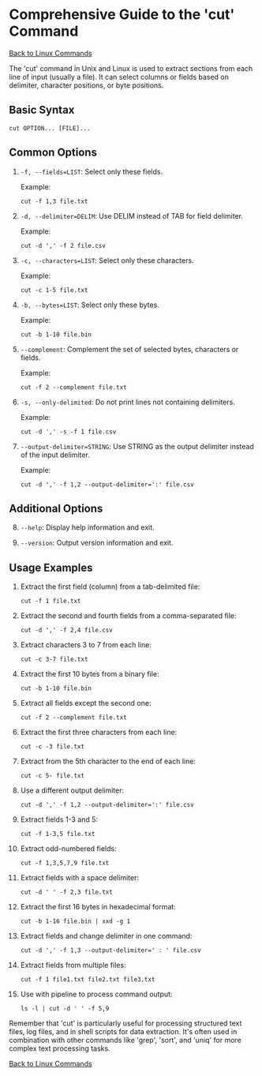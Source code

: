 # Comprehensive Guide to the 'cut' Command

[Back to Linux Commands](../readme.md)

The 'cut' command in Unix and Linux is used to extract sections from each line of input (usually a file). It can select columns or fields based on delimiter, character positions, or byte positions.

## Basic Syntax

```
cut OPTION... [FILE]...
```

## Common Options

1. `-f, --fields=LIST`: 
   Select only these fields.

   Example:
   ```
   cut -f 1,3 file.txt
   ```

2. `-d, --delimiter=DELIM`: 
   Use DELIM instead of TAB for field delimiter.

   Example:
   ```
   cut -d ',' -f 2 file.csv
   ```

3. `-c, --characters=LIST`: 
   Select only these characters.

   Example:
   ```
   cut -c 1-5 file.txt
   ```

4. `-b, --bytes=LIST`: 
   Select only these bytes.

   Example:
   ```
   cut -b 1-10 file.bin
   ```

5. `--complement`: 
   Complement the set of selected bytes, characters or fields.

   Example:
   ```
   cut -f 2 --complement file.txt
   ```

6. `-s, --only-delimited`: 
   Do not print lines not containing delimiters.

   Example:
   ```
   cut -d ',' -s -f 1 file.csv
   ```

7. `--output-delimiter=STRING`: 
   Use STRING as the output delimiter instead of the input delimiter.

   Example:
   ```
   cut -d ',' -f 1,2 --output-delimiter=':' file.csv
   ```

## Additional Options

8. `--help`: 
   Display help information and exit.

9. `--version`: 
   Output version information and exit.

## Usage Examples

1. Extract the first field (column) from a tab-delimited file:
   ```
   cut -f 1 file.txt
   ```

2. Extract the second and fourth fields from a comma-separated file:
   ```
   cut -d ',' -f 2,4 file.csv
   ```

3. Extract characters 3 to 7 from each line:
   ```
   cut -c 3-7 file.txt
   ```

4. Extract the first 10 bytes from a binary file:
   ```
   cut -b 1-10 file.bin
   ```

5. Extract all fields except the second one:
   ```
   cut -f 2 --complement file.txt
   ```

6. Extract the first three characters from each line:
   ```
   cut -c -3 file.txt
   ```

7. Extract from the 5th character to the end of each line:
   ```
   cut -c 5- file.txt
   ```

8. Use a different output delimiter:
   ```
   cut -d ',' -f 1,2 --output-delimiter=':' file.csv
   ```

9. Extract fields 1-3 and 5:
   ```
   cut -f 1-3,5 file.txt
   ```

10. Extract odd-numbered fields:
    ```
    cut -f 1,3,5,7,9 file.txt
    ```

11. Extract fields with a space delimiter:
    ```
    cut -d ' ' -f 2,3 file.txt
    ```

12. Extract the first 16 bytes in hexadecimal format:
    ```
    cut -b 1-16 file.bin | xxd -g 1
    ```

13. Extract fields and change delimiter in one command:
    ```
    cut -d ',' -f 1,3 --output-delimiter=' : ' file.csv
    ```

14. Extract fields from multiple files:
    ```
    cut -f 1 file1.txt file2.txt file3.txt
    ```

15. Use with pipeline to process command output:
    ```
    ls -l | cut -d ' ' -f 5,9
    ```

Remember that 'cut' is particularly useful for processing structured text files, log files, and in shell scripts for data extraction. It's often used in combination with other commands like 'grep', 'sort', and 'uniq' for more complex text processing tasks.

[Back to Linux Commands](../readme.md)
